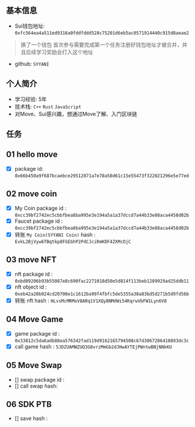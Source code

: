 ## 基本信息
- Sui钱包地址: `0xfc564ea4a511ed9316a0fddfddd528c75201d6eb5ac0571914440c915d8aeae2`
> 换了一个钱包
> 首次参与需要完成第一个任务注册好钱包地址才被合并，并且后续学习奖励会打入这个地址
- github: `SYYANI`

## 个人简介
- 学习经验: 5年
- 技术栈: `C++` `Rust` `JavaScript`
- 对Move、Sui感兴趣，想通过Move了解、入门区块链

## 任务

##   01 hello move  
- [x] package id: `0x66b450a9f687bcaebce29512871a7e78a58d61c15e55473f322021296e5e77ed`

##   02 move coin
- [x] My Coin package id : `0xcc39bf2742ec5cbbfbea8ba995e3e194a5a1a37dccd7a44b33e88aca4458d02b`
- [x] Faucet package id : `0xcc39bf2742ec5cbbfbea8ba995e3e194a5a1a37dccd7a44b33e88aca4458d02b`
- [x] 转账 `My Coin(SYYANI Coin)` hash : `EvkL2BjVyw6TBqtkp8FGEbhP2PdCJciRmKDF4ZXMcDjC`

##   03 move NFT
- [x] nft package id : `0xbd09206b93b55087e8c690fac2271018d50e5d814f113beb1289929ad25ddb11`
- [x] nft object id : `0xeb42a20b024cd20700e1c1612ba99f4fbfc5de5355a38a83bd5d271b5d9fd56b`
- [x] 转账 nft hash : `HLvsMcMRMoV8ARq1V1XQyBNMdWi54KqrwVbFW1Lyn6V8`

##   04 Move Game
- [x] game package id : `0x33812c5da6adb88ea576342fad119d9162165794508c67d3067286418893dc3c`
- [x] call game hash : `5JDZUAMWZUQ3G8vrzMmGb2dJHwAYTEjPWntwBNjNNkKU`

##   05 Move Swap
- [] swap package id :
- [] call swap hash:

##   06 SDK PTB
- [] save hash :

